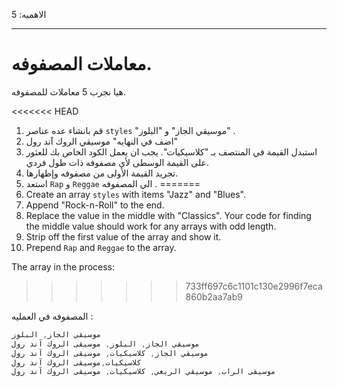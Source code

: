 الاهميه: 5

---

# معاملات المصفوفه.

 هيا نجرب 5 معاملات للمصفوفه.

<<<<<<< HEAD
1.   قم بانشاء عده عناصر `styles` "موسيقي الجاز" و "البلوز" .
2.   اضف في النهايه" موسيقي الروك آند رول"
3. استبدل القيمة في المنتصف بـ "كلاسيكيات". يجب ان يعمل الكود الخاص بك للعثور على القيمة الوسطى لأي مصفوفه ذات طول فردي.
4. تجريد القيمة الأولى من مصفوفه وإظهارها.
5. استعد `Rap` و `Reggae` الي المصفوفه .
=======
1. Create an array `styles` with items "Jazz" and "Blues".
2. Append "Rock-n-Roll" to the end.
3. Replace the value in the middle with "Classics". Your code for finding the middle value should work for any arrays with odd length.
4. Strip off the first value of the array and show it.
5. Prepend `Rap` and `Reggae` to the array.

The array in the process:
>>>>>>> 733ff697c6c1101c130e2996f7eca860b2aa7ab9

المصفوفه في العمليه :
```js no-beautify
موسيقي الجاز, البلوز
موسيقي الجاز, البلوز, موسيقى الروك آند رول
موسيقي الجاز, كلاسيكيات, موسيقى الروك آند رول
كلاسيكيات,موسيقى الروك آند رول
موسيقى الراب, موسيقي الريغي, كلاسيكيات, موسيقى الروك آند رول
```

